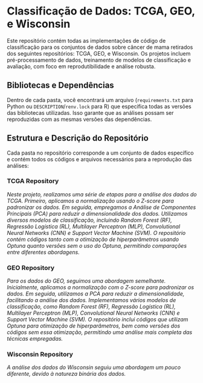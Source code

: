 # Classificação de Dados: TCGA, GEO, e Wisconsin

Este repositório contém todas as implementações de código de classificação para os conjuntos de dados sobre câncer de mama retirados dos seguintes repositórios: TCGA, GEO, e Wisconsin. Os projetos incluem pré-processamento de dados, treinamento de modelos de classificação e avaliação, com foco em reprodutibilidade e análise robusta.

## Bibliotecas e Dependências

Dentro de cada pasta, você encontrará um arquivo (`requirements.txt` para Python ou `DESCRIPTION`/`renv.lock` para R) que especifica todas as versões das bibliotecas utilizadas. Isso garante que as análises possam ser reproduzidas com as mesmas versões das dependências.

## Estrutura e Descrição do Repositório

Cada pasta no repositório corresponde a um conjunto de dados específico e contém todos os códigos e arquivos necessários para a reprodução das análises:

### TCGA Repository

*Neste projeto, realizamos uma série de etapas para a análise dos dados do TCGA. Primeiro, aplicamos a normalização usando o Z-score para padronizar os dados. Em seguida, empregamos a Análise de Componentes Principais (PCA) para reduzir a dimensionalidade dos dados. Utilizamos diversos modelos de classificação, incluindo Random Forest (RF), Regressão Logística (RL), Multilayer Perceptron (MLP), Convolutional Neural Networks (CNN) e Support Vector Machine (SVM). O repositório contém códigos tanto com a otimização de hiperparâmetros usando Optuna quanto versões sem o uso do Optuna, permitindo comparações entre diferentes abordagens.*

### GEO Repository

*Para os dados do GEO, seguimos uma abordagem semelhante. Inicialmente, aplicamos a normalização com o Z-score para padronizar os dados. Em seguida, utilizamos a PCA para reduzir a dimensionalidade, facilitando a análise dos dados. Implementamos vários modelos de classificação, como Random Forest (RF), Regressão Logística (RL), Multilayer Perceptron (MLP), Convolutional Neural Networks (CNN) e Support Vector Machine (SVM). O repositório inclui códigos que utilizam Optuna para otimização de hiperparâmetros, bem como versões dos códigos sem essa otimização, permitindo uma análise mais completa das técnicas empregadas.*

### Wisconsin Repository

*A análise dos dados do Wisconsin seguiu uma abordagem um pouco diferente, devido à natureza binária dos dados.*

